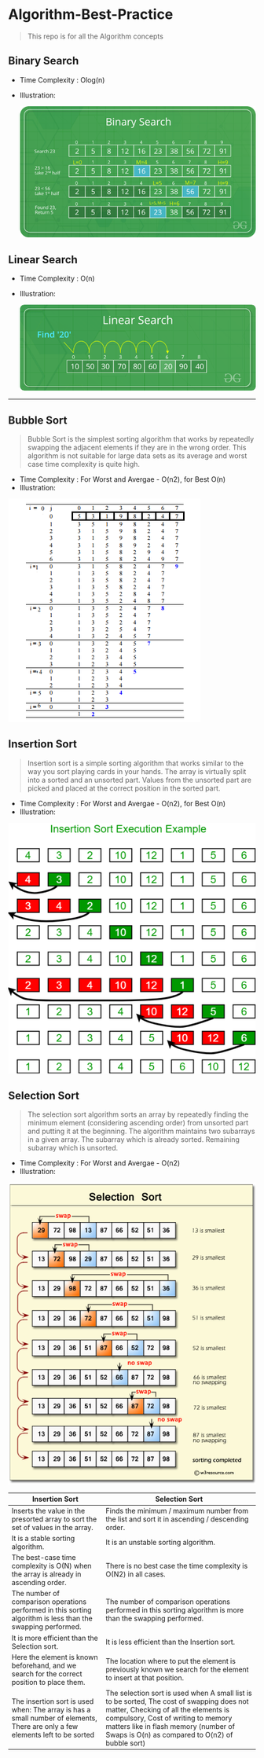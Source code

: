 # Algorithm-Best-Practice

> This repo is for all the Algorithm concepts

## Binary Search

- Time Complexity : Olog(n)
- Illustration:

  ![image](https://github.com/developersview/Algorithm-Best-Practice/blob/master/_Images/BinarySearch.png)

## Linear Search

- Time Complexity : O(n)
- Illustration:

  ![image](https://github.com/developersview/Algorithm-Best-Practice/blob/master/_Images/Linear-Search.png)

---

## Bubble Sort

> Bubble Sort is the simplest sorting algorithm that works by repeatedly swapping the adjacent elements if they are in the wrong order. This algorithm is not suitable for large data sets as its average and worst case time complexity is quite high.

- Time Complexity : For Worst and Avergae - O(n2), for Best O(n)
- Illustration:

![image](https://github.com/developersview/Algorithm-Best-Practice/blob/master/_Images/BubbleSort.png)

## Insertion Sort

> Insertion sort is a simple sorting algorithm that works similar to the way you sort playing cards in your hands. The array is virtually split into a sorted and an unsorted part. Values from the unsorted part are picked and placed at the correct position in the sorted part.

- Time Complexity : For Worst and Avergae - O(n2), for Best O(n)
- Illustration:

![image](https://github.com/developersview/Algorithm-Best-Practice/blob/master/_Images/insertionsort.png)

## Selection Sort

> The selection sort algorithm sorts an array by repeatedly finding the minimum element (considering ascending order) from unsorted part and putting it at the beginning. The algorithm maintains two subarrays in a given array.
> The subarray which is already sorted.
> Remaining subarray which is unsorted.

- Time Complexity : For Worst and Avergae - O(n2)
- Illustration:

![image](https://github.com/developersview/Algorithm-Best-Practice/blob/master/_Images/selectionsort.png)

| Insertion Sort                                                                                                                | Selection Sort                                                                                                                                                                                                                                                       |
| ----------------------------------------------------------------------------------------------------------------------------- | -------------------------------------------------------------------------------------------------------------------------------------------------------------------------------------------------------------------------------------------------------------------- |
| Inserts the value in the presorted array to sort the set of values in the array.                                              | Finds the minimum / maximum number from the list and sort it in ascending / descending order.                                                                                                                                                                        |
| It is a stable sorting algorithm.                                                                                             | It is an unstable sorting algorithm.                                                                                                                                                                                                                                 |
| The best-case time complexity is O(N) when the array is already in ascending order.                                           | There is no best case the time complexity is O(N2) in all cases.                                                                                                                                                                                                     |
| The number of comparison operations performed in this sorting algorithm is less than the swapping performed.                  | The number of comparison operations performed in this sorting algorithm is more than the swapping performed.                                                                                                                                                         |
| It is more efficient than the Selection sort.                                                                                 | It is less efficient than the Insertion sort.                                                                                                                                                                                                                        |
| Here the element is known beforehand, and we search for the correct position to place them.                                   | The location where to put the element is previously known we search for the element to insert at that position.                                                                                                                                                      |
| The insertion sort is used when: The array is has a small number of elements, There are only a few elements left to be sorted | The selection sort is used when A small list is to be sorted, The cost of swapping does not matter, Checking of all the elements is compulsory, Cost of writing to memory matters like in flash memory (number of Swaps is O(n) as compared to O(n2) of bubble sort) |
